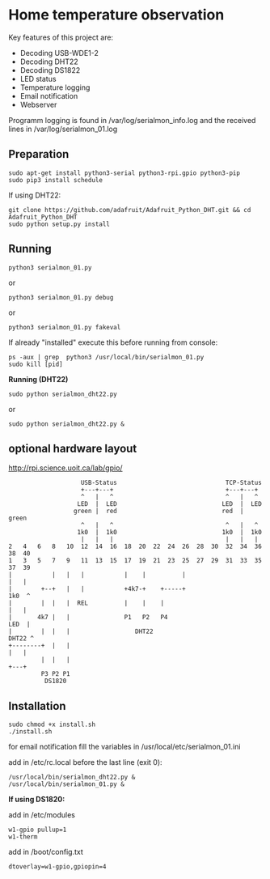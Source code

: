 # Home temperature observation

Key features of this project are:
* Decoding USB-WDE1-2
* Decoding DHT22
* Decoding DS1822
* LED status
* Temperature logging
* Email notification
* Webserver

Programm logging is found in /var/log/serialmon_info.log and the received lines in /var/log/serialmon_01.log

## Preparation
```
sudo apt-get install python3-serial python3-rpi.gpio python3-pip
sudo pip3 install schedule
```

If using DHT22:
```
git clone https://github.com/adafruit/Adafruit_Python_DHT.git && cd Adafruit_Python_DHT
sudo python setup.py install
```

## Running
```
python3 serialmon_01.py
```
or
```
python3 serialmon_01.py debug
```
or
```
python3 serialmon_01.py fakeval
```
If already "installed" execute this before running from console:
```
ps -aux | grep  python3 /usr/local/bin/serialmon_01.py
sudo kill [pid]
```

**Running (DHT22)**
```
sudo python serialmon_dht22.py
```
or
```
sudo python serialmon_dht22.py &
```

## optional hardware layout
http://rpi.science.uoit.ca/lab/gpio/
```
                    USB-Status                              TCP-Status
                    +---+---+                               +---+---+
                    ^   |   ^                               ^   |   ^
                   LED  |  LED                             LED  |  LED
                  green |  red                             red  | green
                    ^   |   ^                               ^   |   ^
                   1k0  |  1k0                             1k0  |  1k0
                    |   |   |                               |   |   |
2   4   6   8   10  12  14  16  18  20  22  24  26  28  30  32  34  36  38  40
1   3   5   7   9   11  13  15  17  19  21  23  25  27  29  31  33  35  37  39
|           |   |   |           |    |          |                       |   |
|        +--+   |   |           +4k7-+    +-----+                      1k0  ^
|        |  |   |  REL          |    |    |                             |   |
|       4k7 |   |               P1   P2   P4                           LED  |
|        |  |   |                  DHT22                              DHT22 ^
+--------+  |   |                                                       |   |
         |  |   |                                                       +---+
         P3 P2 P1
          DS1820
```

## Installation
```
sudo chmod +x install.sh
./install.sh
```
for email notification fill the variables in /usr/local/etc/serialmon_01.ini

add in /etc/rc.local before the last line (exit 0):
```
/usr/local/bin/serialmon_dht22.py &
/usr/local/bin/serialmon_01.py &
```

**If using DS1820:**

add in /etc/modules
```
w1-gpio pullup=1
w1-therm
```

add in /boot/config.txt
```
dtoverlay=w1-gpio,gpiopin=4
```
